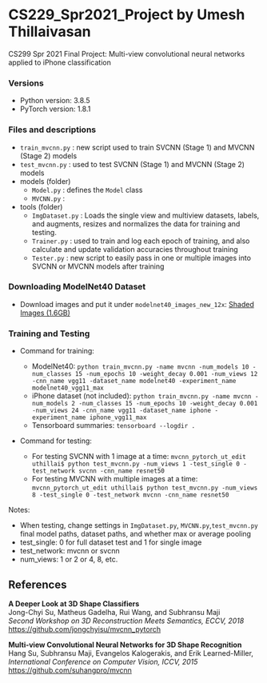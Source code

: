 # CS229_Spr2021_Project by Umesh Thillaivasan
CS299 Spr 2021 Final Project: Multi-view convolutional neural networks applied to iPhone classification

### Versions
- Python version: 3.8.5
- PyTorch version: 1.8.1

### Files and descriptions

- ```train_mvcnn.py``` : new script used to train SVCNN (Stage 1) and MVCNN (Stage 2) models 
- ```test_mvcnn.py``` : used to test SVCNN (Stage 1) and MVCNN (Stage 2) models
- models (folder)
  -   ```Model.py``` : defines the ```Model``` class
  -   ```MVCNN.py``` : 
- tools (folder)
  -   ```ImgDataset.py``` : Loads the single view and multiview datasets, labels, and augments, resizes and normalizes the data for training and testing.
  -   ```Trainer.py``` : used to train and log each epoch of training, and also calculate and update validation accuracies throughout training
  -   ```Tester.py``` : new script to easily pass in one or multiple images into SVCNN or MVCNN models after training

### Downloading ModelNet40 Dataset
- Download images and put it under ```modelnet40_images_new_12x```: [Shaded Images (1.6GB)](http://supermoe.cs.umass.edu/shape_recog/shaded_images.tar.gz)  

### Training and Testing
- Command for training: 
    - ModelNet40: ```python train_mvcnn.py -name mvcnn -num_models 10 -num_classes 15 -num_epochs 10 -weight_decay 0.001 -num_views 12 -cnn_name vgg11 -dataset_name modelnet40 -experiment_name modelnet40_vgg11_max```
    - iPhone dataset (not included): ```python train_mvcnn.py -name mvcnn -num_models 2 -num_classes 15 -num_epochs 10 -weight_decay 0.001 -num_views 24 -cnn_name vgg11 -dataset_name iphone -experiment_name iphone_vgg11_max```
    - Tensorboard summaries: ```tensorboard --logdir .```
  
- Command for testing:
    - For testing SVCNN with 1 image at a time: ```mvcnn_pytorch_ut_edit uthillai$ python test_mvcnn.py -num_views 1 -test_single 0 -test_network svcnn -cnn_name resnet50```
    - For testing MVCNN with multiple images at a time: ```mvcnn_pytorch_ut_edit uthillai$ python test_mvcnn.py -num_views 8 -test_single 0 -test_network mvcnn -cnn_name resnet50```
    
Notes: 
- When testing, change settings in  ```ImgDataset.py```, ```MVCNN.py```,```test_mvcnn.py``` final model paths, dataset paths, and whether max or average pooling
- test_single: 0 for full dataset test and 1 for single image
- test_network: mvcnn or svcnn
- num_views: 1 or 2 or 4, 8, etc.



## References
**A Deeper Look at 3D Shape Classifiers**  
Jong-Chyi Su, Matheus Gadelha, Rui Wang, and Subhransu Maji  
*Second Workshop on 3D Reconstruction Meets Semantics, ECCV, 2018*
https://github.com/jongchyisu/mvcnn_pytorch

**Multi-view Convolutional Neural Networks for 3D Shape Recognition**  
Hang Su, Subhransu Maji, Evangelos Kalogerakis, and Erik Learned-Miller,  
*International Conference on Computer Vision, ICCV, 2015*
https://github.com/suhangpro/mvcnn
